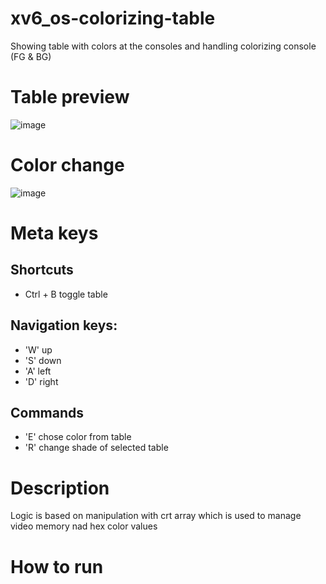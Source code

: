 # xv6_os-colorizing-table
Showing table with colors at the consoles and handling colorizing console (FG &amp; BG)

# Table preview
![image](https://user-images.githubusercontent.com/52199590/114391248-8ba2c780-9b97-11eb-92fc-0f2499d87d89.png)

# Color change
![image](https://user-images.githubusercontent.com/52199590/114391787-36b38100-9b98-11eb-9c3a-43ec4165e81f.png)


# Meta keys

## Shortcuts
- Ctrl + B toggle table

## Navigation keys:
- 'W' up
- 'S' down
- 'A' left
- 'D' right

## Commands
- 'E' chose color from table
- 'R' change shade of selected table
  
 # Description
 Logic is based on manipulation with crt array which is used to manage video memory nad hex color values
 
 # How to run
